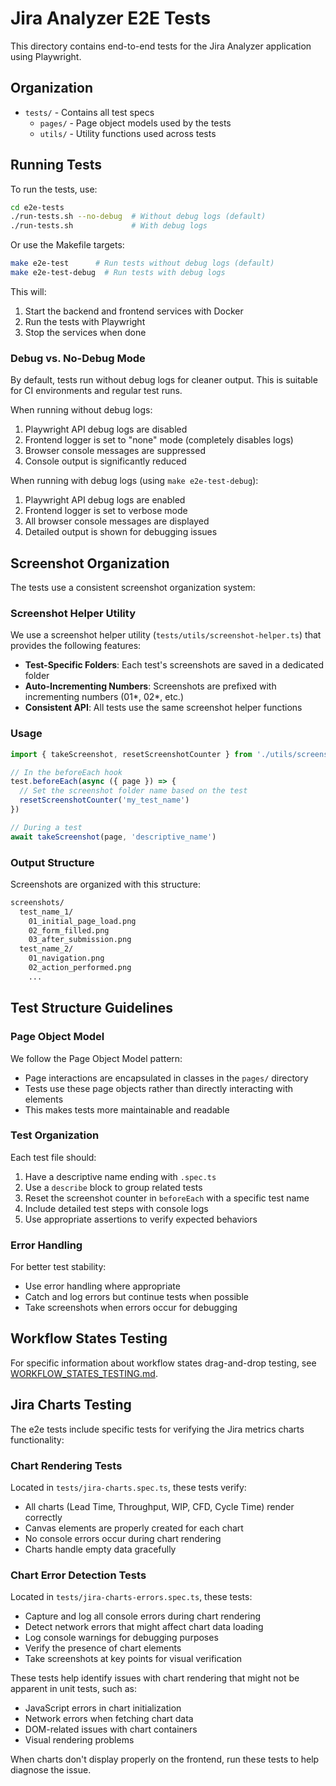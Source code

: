 # Jira Analyzer E2E Tests

This directory contains end-to-end tests for the Jira Analyzer application using Playwright.

## Organization

- `tests/` - Contains all test specs
  - `pages/` - Page object models used by the tests
  - `utils/` - Utility functions used across tests

## Running Tests

To run the tests, use:

```bash
cd e2e-tests
./run-tests.sh --no-debug  # Without debug logs (default)
./run-tests.sh             # With debug logs
```

Or use the Makefile targets:

```bash
make e2e-test      # Run tests without debug logs (default)
make e2e-test-debug  # Run tests with debug logs
```

This will:

1. Start the backend and frontend services with Docker
2. Run the tests with Playwright
3. Stop the services when done

### Debug vs. No-Debug Mode

By default, tests run without debug logs for cleaner output. This is suitable for CI environments and regular test runs.

When running without debug logs:

1. Playwright API debug logs are disabled
2. Frontend logger is set to "none" mode (completely disables logs)
3. Browser console messages are suppressed
4. Console output is significantly reduced

When running with debug logs (using `make e2e-test-debug`):

1. Playwright API debug logs are enabled
2. Frontend logger is set to verbose mode
3. All browser console messages are displayed
4. Detailed output is shown for debugging issues

## Screenshot Organization

The tests use a consistent screenshot organization system:

### Screenshot Helper Utility

We use a screenshot helper utility (`tests/utils/screenshot-helper.ts`) that provides the following features:

- **Test-Specific Folders**: Each test's screenshots are saved in a dedicated folder
- **Auto-Incrementing Numbers**: Screenshots are prefixed with incrementing numbers (01*, 02*, etc.)
- **Consistent API**: All tests use the same screenshot helper functions

### Usage

```typescript
import { takeScreenshot, resetScreenshotCounter } from './utils/screenshot-helper'

// In the beforeEach hook
test.beforeEach(async ({ page }) => {
  // Set the screenshot folder name based on the test
  resetScreenshotCounter('my_test_name')
})

// During a test
await takeScreenshot(page, 'descriptive_name')
```

### Output Structure

Screenshots are organized with this structure:

```sh
screenshots/
  test_name_1/
    01_initial_page_load.png
    02_form_filled.png
    03_after_submission.png
  test_name_2/
    01_navigation.png
    02_action_performed.png
    ...
```

## Test Structure Guidelines

### Page Object Model

We follow the Page Object Model pattern:

- Page interactions are encapsulated in classes in the `pages/` directory
- Tests use these page objects rather than directly interacting with elements
- This makes tests more maintainable and readable

### Test Organization

Each test file should:

1. Have a descriptive name ending with `.spec.ts`
2. Use a `describe` block to group related tests
3. Reset the screenshot counter in `beforeEach` with a specific test name
4. Include detailed test steps with console logs
5. Use appropriate assertions to verify expected behaviors

### Error Handling

For better test stability:

- Use error handling where appropriate
- Catch and log errors but continue tests when possible
- Take screenshots when errors occur for debugging

## Workflow States Testing

For specific information about workflow states drag-and-drop testing, see [WORKFLOW_STATES_TESTING.md](./WORKFLOW_STATES_TESTING.md).

## Jira Charts Testing

The e2e tests include specific tests for verifying the Jira metrics charts functionality:

### Chart Rendering Tests

Located in `tests/jira-charts.spec.ts`, these tests verify:

- All charts (Lead Time, Throughput, WIP, CFD, Cycle Time) render correctly
- Canvas elements are properly created for each chart
- No console errors occur during chart rendering
- Charts handle empty data gracefully

### Chart Error Detection Tests

Located in `tests/jira-charts-errors.spec.ts`, these tests:

- Capture and log all console errors during chart rendering
- Detect network errors that might affect chart data loading
- Log console warnings for debugging purposes
- Verify the presence of chart elements
- Take screenshots at key points for visual verification

These tests help identify issues with chart rendering that might not be apparent in unit tests, such as:

- JavaScript errors in chart initialization
- Network errors when fetching chart data
- DOM-related issues with chart containers
- Visual rendering problems

When charts don't display properly on the frontend, run these tests to help diagnose the issue.

